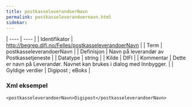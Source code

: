 ```yaml
---
title: postkasseleverandoerNavn
permalink: postkasseleverandoernavn.html
sidebar:
---
```


| ---- | ---- |
| Identifikator | http://begrep.difi.no/Felles/postkasseleverandoerNavn |
| Term | postkasseleverandoerNavn |
| Definisjon | Navn på leverandør av Postkassetjeneste |
| Datatype | string |
| Kilde | DIFI |
| Kommentar | Dette er navn på Leverandør. Navnet kan brukes i dialog med Innbygger. |
| Gyldige verdier | Digipost ; eBoks |

### Xml eksempel

```
<postkasseleverandoerNavn>Digipost</postkasseleverandoerNavn>
```


